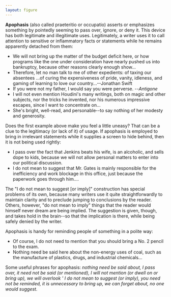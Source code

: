 ```yaml
---
layout: figure
---
```


**Apophasis** (also called praeteritio or occupatio) asserts or emphasizes something by pointedly seeming to pass over, ignore, or deny it. This device has both legitimate and illegitimate uses. Legitimately, a writer uses it to call attention to sensitive or inflammatory facts or statements while he remains apparently detached from them:

 - We will not bring up the matter of the budget deficit here, or how programs like the one under consideration have nearly pushed us into bankruptcy, because other reasons clearly enough show...
 - Therefore, let no man talk to me of other expedients: of taxing our absentees ...of curing the expensiveness of pride, vanity, idleness, and gaming of learning to love our country...--Jonathan Swift
 - If you were not my father, I would say you were perverse. --_Antigone_
 - I will not even mention Houdini's many writings, both on magic and other subjects, nor the tricks he invented, nor his numerous impressive escapes, since I want to concentrate on...
 - She's bright, well-read, and personable--to say nothing of her modesty and generosity.

Does the first example above make you feel a little uneasy? That can be a clue to the legitimacy (or lack of it) of usage. If apophasis is employed to bring in irrelevant statements while it supplies a screen to hide behind, then it is not being used rightly:
 - I pass over the fact that Jenkins beats his wife, is an alcoholic, and sells dope to kids, because we will not allow personal matters to enter into our political discussion.
 - I do not mean to suggest that Mr. Gates is mainly responsible for the inefficiency and work blockage in this office, just because the paperwork goes through him....

The "I do not mean to suggest [or imply]" construction has special problems of its own, because many writers use it quite straightforwardly to maintain clarity and to preclude jumping to conclusions by the reader. Others, however, "do not mean to imply" things that the reader would himself never dream are being implied. The suggestion is given, though, and takes hold in the brain--so that the implication is there, while being safely denied by the writer.

Apophasis is handy for reminding people of something in a polite way:

 - Of course, I do not need to mention that you should bring a No. 2 pencil to the exam.
 - Nothing need be said here about the non-energy uses of coal, such as the manufacture of plastics, drugs, and industrial chemicals...

Some useful phrases for apophasis: _nothing need be said about, I pass over, it need not be said (or mentioned), I will not mention (or dwell on or bring up), we will overlook ' I do not mean to suggest (or imply), you need not be reminded, it is unnecessary to bring up, we can forget about, no one would suggest._